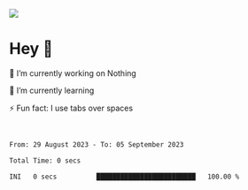 ![](https://github-widgetbox.vercel.app/api/profile?username=meowkj&data=followers,repositories,stars,commits)
<br/>
# Hey 👋  
🔭 I’m currently working on Nothing
  

🌱 I’m currently learning 
  

⚡ Fun fact: I use tabs over spaces  
  

<br/>  



<!--START_SECTION:waka-->

```txt
From: 29 August 2023 - To: 05 September 2023

Total Time: 0 secs

INI   0 secs          █████████████████████████   100.00 %
```

<!--END_SECTION:waka-->

